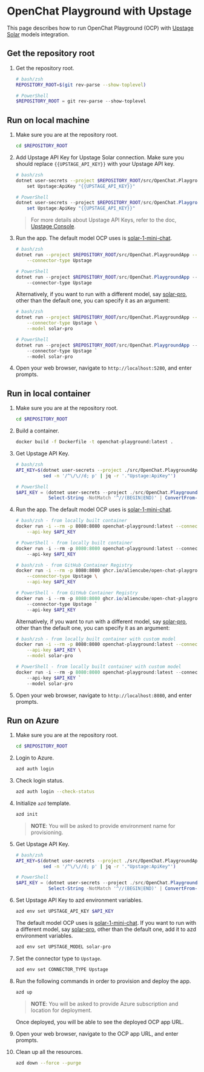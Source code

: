 # OpenChat Playground with Upstage

This page describes how to run OpenChat Playground (OCP) with [Upstage Solar](https://www.upstage.ai/solar-llm) models integration.

## Get the repository root

1. Get the repository root.

    ```bash
    # bash/zsh
    REPOSITORY_ROOT=$(git rev-parse --show-toplevel)
    ```

    ```powershell
    # PowerShell
    $REPOSITORY_ROOT = git rev-parse --show-toplevel
    ```

## Run on local machine

1. Make sure you are at the repository root.

    ```bash
    cd $REPOSITORY_ROOT
    ```

1. Add Upstage API Key for Upstage Solar connection. Make sure you should replace `{{UPSTAGE_API_KEY}}` with your Upstage API key.

    ```bash
    # bash/zsh
    dotnet user-secrets --project $REPOSITORY_ROOT/src/OpenChat.PlaygroundApp \
        set Upstage:ApiKey "{{UPSTAGE_API_KEY}}"
    ```

    ```powershell
    # PowerShell
    dotnet user-secrets --project $REPOSITORY_ROOT/src/OpenChat.PlaygroundApp `
        set Upstage:ApiKey "{{UPSTAGE_API_KEY}}"
    ```

    > For more details about Upstage API Keys, refer to the doc, [Upstage Console](https://console.upstage.ai/).

1. Run the app. The default model OCP uses is [solar-1-mini-chat](https://developers.upstage.ai/docs/apis/chat).

    ```bash
    # bash/zsh
    dotnet run --project $REPOSITORY_ROOT/src/OpenChat.PlaygroundApp -- \
        --connector-type Upstage
    ```

    ```powershell
    # PowerShell
    dotnet run --project $REPOSITORY_ROOT/src/OpenChat.PlaygroundApp -- `
        --connector-type Upstage
    ```

   Alternatively, if you want to run with a different model, say [solar-pro](https://developers.upstage.ai/docs/apis/chat), other than the default one, you can specify it as an argument:

    ```bash
    # bash/zsh
    dotnet run --project $REPOSITORY_ROOT/src/OpenChat.PlaygroundApp -- \
        --connector-type Upstage \
        --model solar-pro
    ```

    ```powershell
    # PowerShell
    dotnet run --project $REPOSITORY_ROOT/src/OpenChat.PlaygroundApp -- `
        --connector-type Upstage `
        --model solar-pro
    ```

1. Open your web browser, navigate to `http://localhost:5280`, and enter prompts.

## Run in local container

1. Make sure you are at the repository root.

    ```bash
    cd $REPOSITORY_ROOT
    ```

1. Build a container.

    ```bash
    docker build -f Dockerfile -t openchat-playground:latest .
    ```

1. Get Upstage API Key.

    ```bash
    # bash/zsh
    API_KEY=$(dotnet user-secrets --project ./src/OpenChat.PlaygroundApp list --json | \
              sed -n '/^\/\//d; p' | jq -r '."Upstage:ApiKey"')
    ```

    ```powershell
    # PowerShell
    $API_KEY = (dotnet user-secrets --project ./src/OpenChat.PlaygroundApp list --json | `
                Select-String -NotMatch '^//(BEGIN|END)' | ConvertFrom-Json).'Upstage:ApiKey'
    ```

1. Run the app. The default model OCP uses is [solar-1-mini-chat](https://developers.upstage.ai/docs/apis/chat).

    ```bash
    # bash/zsh - from locally built container
    docker run -i --rm -p 8080:8080 openchat-playground:latest --connector-type Upstage \
        --api-key $API_KEY
    ```

    ```powershell
    # PowerShell - from locally built container
    docker run -i --rm -p 8080:8080 openchat-playground:latest --connector-type Upstage `
        --api-key $API_KEY
    ```

    ```bash
    # bash/zsh - from GitHub Container Registry
    docker run -i --rm -p 8080:8080 ghcr.io/aliencube/open-chat-playground/openchat-playground:latest \
        --connector-type Upstage \
        --api-key $API_KEY
    ```

    ```powershell
    # PowerShell - from GitHub Container Registry
    docker run -i --rm -p 8080:8080 ghcr.io/aliencube/open-chat-playground/openchat-playground:latest `
        --connector-type Upstage `
        --api-key $API_KEY
    ```

   Alternatively, if you want to run with a different model, say [solar-pro](https://developers.upstage.ai/docs/apis/chat), other than the default one, you can specify it as an argument:

    ```bash
    # bash/zsh - from locally built container with custom model
    docker run -i --rm -p 8080:8080 openchat-playground:latest --connector-type Upstage \
        --api-key $API_KEY \
        --model solar-pro
    ```

    ```powershell
    # PowerShell - from locally built container with custom model
    docker run -i --rm -p 8080:8080 openchat-playground:latest --connector-type Upstage `
        --api-key $API_KEY `
        --model solar-pro
    ```

1. Open your web browser, navigate to `http://localhost:8080`, and enter prompts.

## Run on Azure

1. Make sure you are at the repository root.

    ```bash
    cd $REPOSITORY_ROOT
    ```

1. Login to Azure.

    ```bash
    azd auth login
    ```

1. Check login status.

    ```bash
    azd auth login --check-status
    ```

1. Initialize `azd` template.

    ```bash
    azd init
    ```

    > **NOTE**: You will be asked to provide environment name for provisioning.

1. Get Upstage API Key.

    ```bash
    # bash/zsh
    API_KEY=$(dotnet user-secrets --project ./src/OpenChat.PlaygroundApp list --json | \
              sed -n '/^\/\//d; p' | jq -r '."Upstage:ApiKey"')
    ```

    ```powershell
    # PowerShell
    $API_KEY = (dotnet user-secrets --project ./src/OpenChat.PlaygroundApp list --json | `
                Select-String -NotMatch '^//(BEGIN|END)' | ConvertFrom-Json).'Upstage:ApiKey'
    ```

1. Set Upstage API Key to azd environment variables.

    ```bash
    azd env set UPSTAGE_API_KEY $API_KEY
    ```

   The default model OCP uses is [solar-1-mini-chat](https://developers.upstage.ai/docs/apis/chat). If you want to run with a different model, say [solar-pro](https://developers.upstage.ai/docs/apis/chat), other than the default one, add it to azd environment variables.

    ```bash
    azd env set UPSTAGE_MODEL solar-pro
    ```

1. Set the connector type to `Upstage`.

    ```bash
    azd env set CONNECTOR_TYPE Upstage
    ```

1. Run the following commands in order to provision and deploy the app.

    ```bash
    azd up
    ```

    > **NOTE**: You will be asked to provide Azure subscription and location for deployment.

   Once deployed, you will be able to see the deployed OCP app URL.

1. Open your web browser, navigate to the OCP app URL, and enter prompts.

1. Clean up all the resources.

    ```bash
    azd down --force --purge
    ```